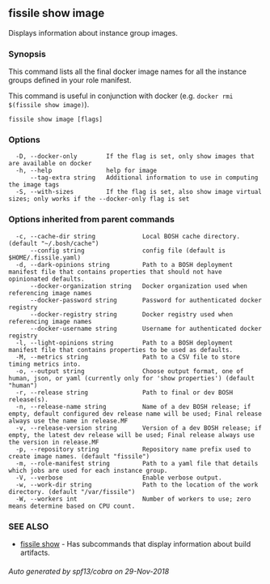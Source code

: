 ## fissile show image

Displays information about instance group images.

### Synopsis


This command lists all the final docker image names for all the instance groups defined in
your role manifest.

This command is useful in conjunction with docker (e.g. `docker rmi $(fissile show image)`).


```
fissile show image [flags]
```

### Options

```
  -D, --docker-only        If the flag is set, only show images that are available on docker
  -h, --help               help for image
      --tag-extra string   Additional information to use in computing the image tags
  -S, --with-sizes         If the flag is set, also show image virtual sizes; only works if the --docker-only flag is set
```

### Options inherited from parent commands

```
  -c, --cache-dir string             Local BOSH cache directory. (default "~/.bosh/cache")
      --config string                config file (default is $HOME/.fissile.yaml)
  -d, --dark-opinions string         Path to a BOSH deployment manifest file that contains properties that should not have opinionated defaults.
      --docker-organization string   Docker organization used when referencing image names
      --docker-password string       Password for authenticated docker registry
      --docker-registry string       Docker registry used when referencing image names
      --docker-username string       Username for authenticated docker registry
  -l, --light-opinions string        Path to a BOSH deployment manifest file that contains properties to be used as defaults.
  -M, --metrics string               Path to a CSV file to store timing metrics into.
  -o, --output string                Choose output format, one of human, json, or yaml (currently only for 'show properties') (default "human")
  -r, --release string               Path to final or dev BOSH release(s).
  -n, --release-name string          Name of a dev BOSH release; if empty, default configured dev release name will be used; Final release always use the name in release.MF
  -v, --release-version string       Version of a dev BOSH release; if empty, the latest dev release will be used; Final release always use the version in release.MF
  -p, --repository string            Repository name prefix used to create image names. (default "fissile")
  -m, --role-manifest string         Path to a yaml file that details which jobs are used for each instance group.
  -V, --verbose                      Enable verbose output.
  -w, --work-dir string              Path to the location of the work directory. (default "/var/fissile")
  -W, --workers int                  Number of workers to use; zero means determine based on CPU count.
```

### SEE ALSO

* [fissile show](fissile_show.md)	 - Has subcommands that display information about build artifacts.

###### Auto generated by spf13/cobra on 29-Nov-2018
